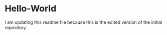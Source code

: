 # Hello-World

I am updating this readme file because this is the edited version of the initial repository. 
